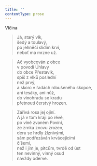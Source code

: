 ```yaml
---
title: ''
contentType: prose
---
```


Vlčina

> Já, starý vlk,  
> šedý a toulavý,  
> po jehněčí slídím krvi,  
> neboť má mrzne už.

> Ač vyobcován z obce  
> v povodí Úhlavy  
> do obce Přestavlk,  
> spíš z vlků poslední  
> než prvý,  
> a skoro v řadách rdoušeného skopce,  
> ani tesáky, ani nůž,  
> do vinohradu se kradu  
> přetnouti čerstvý hrozen.

> Zářivá rosa jej ojíní.  
> A já v tom kraji po révě,  
> po víně zvaném Povíní,  
> ze zrnka znovu zrozen,  
> deru se hrdly žíznivými,  
> sám podřezáván krvácejícími  
> číšemi,  
> než i jim je, pitcům, tvrdě od úst  
> ten nevinný, vinný osud  
> navždy oderve.
